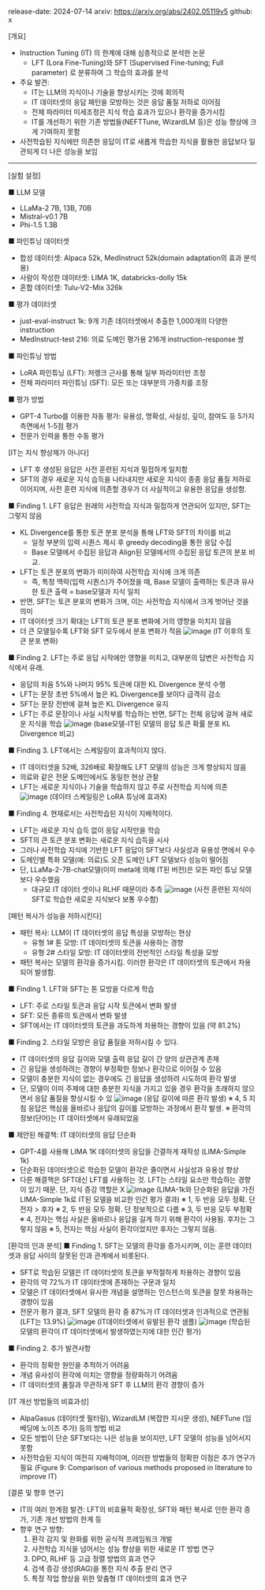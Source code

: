 release-date: 2024-07-14
arxiv: https://arxiv.org/abs/2402.05119v5
github: x


[개요]
- Instruction Tuning (IT) 의 한계에 대해 심층적으로 분석한 논문
  - LFT (Lora Fine-Tuning)와 SFT (Supervised Fine-tuning; Full parameter) 로 분류하여 그 학습의 효과를 분석
- 주요 발견:
  - IT는 LLM의 지식이나 기술을 향상시키는 것에 회의적
  - IT 데이터셋의 응답 패턴을 모방하는 것은 응답 품질 저하로 이어짐  
  - 전체 파라미터 미세조정은 지식 학습 효과가 있으나 환각을 증가시킴
  - IT를 개선하기 위한 기존 방법들(NEFTTune, WizardLM 등)은 성능 향상에 크게 기여하지 못함
- 사전학습된 지식에만 의존한 응답이 IT로 새롭게 학습한 지식을 활용한 응답보다 일관되게 더 나은 성능을 보임

---
[실험 설정]

■ LLM 모델
- LLaMa-2 7B, 13B, 70B
- Mistral-v0.1 7B
- Phi-1.5 1.3B

■ 파인튜닝 데이터셋
- 합성 데이터셋: Alpaca 52k, MedInstruct 52k(domain adaptation의 효과 분석용) 
- 사람이 작성한 데이터셋: LIMA 1K, databricks-dolly 15k
- 혼합 데이터셋: Tulu-V2-Mix 326k

■ 평가 데이터셋 
- just-eval-instruct 1k: 9개 기존 데이터셋에서 추출한 1,000개의 다양한 instruction
- MedInstruct-test 216: 의료 도메인 평가용 216개 instruction-response 쌍

■ 파인튜닝 방법
- LoRA 파인튜닝 (LFT): 저랭크 근사를 통해 일부 파라미터만 조정
- 전체 파라미터 파인튜닝 (SFT): 모든 또는 대부분의 가중치를 조정

■ 평가 방법
- GPT-4 Turbo를 이용한 자동 평가: 유용성, 명확성, 사실성, 깊이, 참여도 등 5가지 측면에서 1-5점 평가
- 전문가 인력을 통한 수동 평가

[IT는 지식 향상제가 아니다]
- LFT 후 생성된 응답은 사전 훈련된 지식과 밀접하게 일치함
- SFT의 경우 새로운 지식 습득을 나타내지만 새로운 지식이 종종 응답 품질 저하로 이어지며, 사전 훈련 지식에 의존할 경우가 더 사실적이고 유용한 응답을 생성함.

■ Finding 1. LFT 응답은 원래의 사전학습 지식과 밀접하게 연관되어 있지만, SFT는 그렇지 않음
- KL Divergence를 통한 토큰 분포 분석을 통해 LFT와 SFT의 차이를 비교
  - 일정 부분의 입력 시퀀스 제시 후 greedy decoding을 통한 응답 수집
  - Base 모델에서 수집된 응답과 Align된 모델에서의 수집된 응답 토큰의 분포 비교.
- LFT는 토큰 분포의 변화가 미미하여 사전학습 지식에 크게 의존
  - 즉, 특정 맥락(입력 시퀀스)가 주어졌을 때, Base 모델이 출력하는 토큰과 유사한 토큰 출력 = base모델과 지식 일치
- 반면, SFT는 토큰 분포의 변화가 크며, 이는 사전학습 지식에서 크게 벗어난 것을 의미
- IT 데이터셋 크기 확대는 LFT의 토큰 분포 변화에 거의 영향을 미치지 않음
- 더 큰 모델일수록 LFT와 SFT 모두에서 분포 변화가 적음
![image](https://github.com/user-attachments/assets/669e853f-6fad-47d4-a27a-81f8d9839115)
(IT 이후의 토큰 분포 변화)

■ Finding 2. LFT는 주로 응답 시작에만 영향을 미치고, 대부분의 답변은 사전학습 지식에서 유래.
- 응답의 처음 5%와 나머지 95% 토큰에 대한 KL Divergence 분석 수행
- LFT는 문장 초반 5%에서 높은 KL Divergence를 보이다 급격히 감소
- SFT는 문장 전반에 걸쳐 높은 KL Divergence 유지
- LFT는 주로 문장이나 사실 시작부를 학습하는 반면, SFT는 전체 응답에 걸쳐 새로운 지식을 학습
![image](https://github.com/user-attachments/assets/4cbcdda8-d154-43de-94e5-8bb963dd10b1)
(base모델-IT된 모델의 응답 토큰 확률 분포 KL Divergence 비교)

■ Finding 3. LFT에서는 스케일링이 효과적이지 않다.
- IT 데이터셋을 52배, 326배로 확장해도 LFT 모델의 성능은 크게 향상되지 않음
- 의료와 같은 전문 도메인에서도 동일한 현상 관찰
- LFT는 새로운 지식이나 기술을 학습하지 않고 주로 사전학습 지식에 의존
![image](https://github.com/user-attachments/assets/7a1f5920-6770-42ab-9a1c-a87aa4ddeb3f)
(데이터 스케일링은 LoRA 튜닝에 효과X)

■ Finding 4. 현재로서는 사전학습된 지식이 지배적이다.
- LFT는 새로운 지식 습득 없이 응답 시작만을 학습
- SFT의 큰 토큰 분포 변화는 새로운 지식 습득을 시사
- 그러나 사전학습 지식에 기반한 LFT 응답이 SFT보다 사실성과 유용성 면에서 우수
- 도메인별 특화 모델(예: 의료)도 오픈 도메인 LFT 모델보다 성능이 떨어짐
- 단, LLaMa-2-7B-chat모델(이미 meta에 의해 IT된 버전)은 모든 파인 튜닝 모델보다 우수했음
  - 대규모 IT 데이터 셋이나 RLHF 때문이라 추측
![image](https://github.com/user-attachments/assets/34ccfa8f-2232-4450-b319-f7d8e3b6f384)
(사전 훈련된 지식이 SFT로 학습한 새로운 지식보다 보통 우수함)

[패턴 복사가 성능을 저하시킨다]
- 패턴 복사: LLM이 IT 데이터셋의 응답 특성을 모방하는 현상
  - 유형 1# 톤 모방: IT 데이터셋의 토큰을 사용하는 경향
  - 유형 2# 스타일 모방: IT 데이터셋의 전반적인 스타일 특성을 모방
- 패턴 복사는 모델의 환각을 증가시킴. 이러한 환각은 IT 데이터셋의 토큰에서 차용되어 발생함.

■ Finding 1. LFT와 SFT는 톤 모방을 다르게 학습
- LFT: 주로 스타일 토큰과 응답 시작 토큰에서 변화 발생
- SFT: 모든 종류의 토큰에서 변화 발생
- SFT에서는 IT 데이터셋의 토큰을 과도하게 차용하는 경향이 있음 (약 81.2%)

■ Finding 2. 스타일 모방은 응답 품질을 저하시킬 수 있다.
- IT 데이터셋의 응답 길이와 모델 출력 응답 길이 간 양의 상관관계 존재
- 긴 응답을 생성하려는 경향이 부정확한 정보나 환각으로 이어질 수 있음
- 모델이 충분한 지식이 없는 경우에도 긴 응답을 생성하려 시도하여 환각 발생
- 단, 모델이 이미 주제에 대한 충분한 지식을 가지고 있을 경우 환각을 초래하지 않으면서 응답 품질을 향상시킬 수 있
![image](https://github.com/user-attachments/assets/46e51824-994b-4d9c-b97d-fa3502bd3ac6)
(응답 길이에 따른 환각 발생)
※ 4, 5 지침 응답은 핵심을 올바르나 응답의 길이를 모방하는 과정에서 환각 발생.
※ 환각의 정보(단어)는 IT 데이터셋에서 유래되었음


■ 제안된 해결책: IT 데이터셋의 응답 단순화
- GPT-4를 사용해 LIMA 1K 데이터셋의 응답을 간결하게 재작성 (LIMA-Simple 1k)
- 단순화된 데이터셋으로 학습한 모델이 환각은 줄이면서 사실성과 유용성 향상
- 다른 해결책은 SFT대신 LFT를 사용하는 것. LFT는 스타일 요소만 학습하는 경향이 있기 때문. 단, 지식 증강 역할은 X
![image](https://github.com/user-attachments/assets/77d30296-f7b7-4afb-ad99-7eca8ddcf2d6)
(LIMA-1k와 단순화된 응답을 가진 LIMA-Simple 1k로 IT된 모델을 비교한 인간 평가 결과)
※ 1, 두 반응 모두 정확. 단 전자 > 후자
※ 2, 두 반응 모두 정확. 단 정보적으로 다름
※ 3, 두 반응 모두 부정확
※ 4, 전자는 핵심 사실은 올바르나 응답을 길게 하기 위해 환각이 사용됨. 후자는 그렇지 않음
※ 5, 전자는 핵심 사실이 환각이었지만 후자는 그렇지 않음.


[환각의 인과 분석]
■ Finding 1. SFT는 모델의 환각을 증가시키며, 이는 훈련 데이터셋과 응답 사이의 잘못된 인과 관계에서 비롯된다.
- SFT로 학습된 모델은 IT 데이터셋의 토큰을 부적절하게 차용하는 경향이 있음
- 환각의 약 72%가 IT 데이터셋에 존재하는 구문과 일치
- 모델은 IT 데이터셋에서 유사한 개념을 설명하는 인스턴스의 토큰을 잘못 차용하는 경향이 있음
- 전문가 평가 결과, SFT 모델의 환각 중 87%가 IT 데이터셋과 인과적으로 연관됨 (LFT는 13.9%)
![image](https://github.com/user-attachments/assets/c734aa46-184b-40de-b3c1-e0b00ffe45d3)
(IT데이터셋에서 유발된 환각 샘플)
![image](https://github.com/user-attachments/assets/35910696-4010-430b-9736-f80e13aee04a)
(학습된 모델의 환각이 IT 데이터셋에서 발생하였는지에 대한 인간 평가)

■ Finding 2. 추가 발견사항
- 환각의 정확한 원인을 추적하기 어려움
- 개념 유사성이 환각에 미치는 영향을 정량화하기 어려움
- IT 데이터셋의 품질과 무관하게 SFT 후 LLM의 환각 경향이 증가

[IT 개선 방법들의 비효과성]
- AlpaGasus (데이터셋 필터링), WizardLM (복잡한 지시문 생성), NEFTune (임베딩에 노이즈 추가) 등의 방법 비교
- 모든 방법이 단순 SFT보다는 나은 성능을 보이지만, LFT 모델의 성능을 넘어서지 못함
- 사전학습된 지식이 여전히 지배적이며, 이러한 방법들의 정확한 이점은 추가 연구가 필요
(Figure 9: Comparison of various methods proposed in literature to improve IT)

[결론 및 향후 연구]
- IT의 여러 한계점 발견: LFT의 비효율적 확장성, SFT와 패턴 복사로 인한 환각 증가, 기존 개선 방법의 한계 등
- 향후 연구 방향:
  1) 환각 감지 및 완화를 위한 공식적 프레임워크 개발
  2) 사전학습 지식을 넘어서는 성능 향상을 위한 새로운 IT 방법 연구
  3) DPO, RLHF 등 고급 정렬 방법의 효과 연구
  4) 검색 증강 생성(RAG)을 통한 지식 추출 분리 연구
  5) 특정 작업 향상을 위한 맞춤형 IT 데이터셋의 효과 연구
